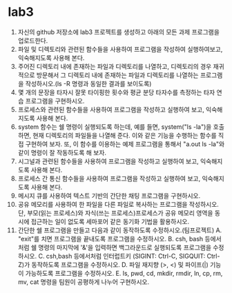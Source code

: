 # lab3

1. 자신의 github 저장소에 lab3 프로젝트를 생성하고 아래의 모든 과제 프로그램을 업로드한다.
2. 파일 및 디렉토리와 관련된 함수들을 사용하여 프로그램을 작성하여 실행하여보고, 익숙해지도록 사용해 본다.
3. 주어진 디렉토리 내에 존재하는 파일과 디렉토리를 나열하고, 디렉토리의 경우 재귀적으로 방문해서 그 디렉토리 내에 존재하는 파일과 디렉토리를 나열하는 프로그램을 작성하시오.(ls -R 명령과 동일한 결과를 보이도록)
4. 몇 개의 문장을 타자시 잘못 타이핑한 횟수와 평균 분당 타자수를 측정하는 타자 연습 프로그램을 구현하시오.
5. 프로세스와 관련된 함수들을 사용하여 프로그램을 작성하고 실행하여 보고, 익숙해지도록 사용해 본다.
6. system 함수는 쉘 명령이 실행되도록 하는데, 예를 들면, system("ls -la")을 호출하면, 현재 디렉토리의 파일들을 나열해 준다. 이와 같은 기능을 수행하는 함수를 직접 구현하여 보자. 또, 이 함수를 이용하는 예제 프로그램을 통해서 "a.out ls -la"와 같이 명령이 잘 작동하도록 해 보자.
7. 시그널과 관련된 함수들을 사용하여 프로그램을 작성하고 실행하여 보고, 익숙해지도록 사용해 본다.
8. 프로세스 간 통신 함수들을 사용하여 프로그램을 작성하고 실행하여 보고, 익숙해지도록 사용해 본다.
9. 메시지 큐를 사용하여 텍스트 기반의 간단한 채팅 프로그램을 구현하시오.
10. 공유 메모리를 사용하여 한 파일을 다른 파일로 복사하는 프로그램을 작성하시오. 단, 부모(읽는 프로세스)와 자식(쓰는 프로세스)프로세스가 공유 메모리 영역을 동시에 접근하는 일이 없도록 세마포어 같은 동기화 기법을 활용하시오.
11. 간단한 쉘 프로그램을 만들고 다음과 같이 동작하도록 수정하시오.(팀프로젝트)
 A. "exit"를 치면 프로그램을 끝내도록 프로그램을 수정하시오.
 B. csh, bash 등에서처럼 쉘 명령의 마지막에 '&'을 입력하면 백그라운드로 실행되도록 프로그램을 수정하시오.
 C. csh,bash 등에서처럼 인터럽트키 (SIGINT: Ctrl-C, SIGQUIT: Ctrl-Z)가 동작하도록 프로그램을 수정하시오.
 D. 파일 재지향 (>, <) 및 파이프(|) 기능이 가능하도록 프로그램을 수정하시오.
 E. ls, pwd, cd, mkdir, rmdir, ln, cp, rm, mv, cat 명령을 팀원이 공평하게 나누어 구현하시오.
